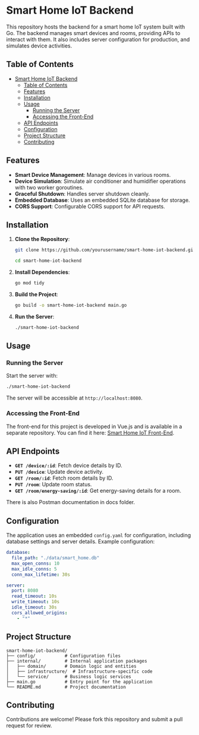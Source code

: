 # Smart Home IoT Backend

This repository hosts the backend for a smart home IoT system built with Go. The backend manages smart devices and rooms, providing APIs to interact with them. It also includes server configuration for production, and simulates device activities.

## Table of Contents

- [Smart Home IoT Backend](#smart-home-iot-backend)
  - [Table of Contents](#table-of-contents)
  - [Features](#features)
  - [Installation](#installation)
  - [Usage](#usage)
    - [Running the Server](#running-the-server)
    - [Accessing the Front-End](#accessing-the-front-end)
  - [API Endpoints](#api-endpoints)
  - [Configuration](#configuration)
  - [Project Structure](#project-structure)
  - [Contributing](#contributing)

## Features

- **Smart Device Management**: Manage devices in various rooms.
- **Device Simulation**: Simulate air conditioner and humidifier operations with two worker goroutines.
- **Graceful Shutdown**: Handles server shutdown cleanly.
- **Embedded Database**: Uses an embedded SQLite database for storage.
- **CORS Support**: Configurable CORS support for API requests.

## Installation

1. **Clone the Repository**:

   ```bash
   git clone https://github.com/yourusername/smart-home-iot-backend.git

   cd smart-home-iot-backend
   ```

2. **Install Dependencies**:

   ```bash
   go mod tidy
   ```

3. **Build the Project**:

   ```bash
   go build -o smart-home-iot-backend main.go
   ```

4. **Run the Server**:
   ```bash
   ./smart-home-iot-backend
   ```

## Usage

### Running the Server

Start the server with:

```bash
./smart-home-iot-backend
```

The server will be accessible at `http://localhost:8080`.

### Accessing the Front-End

The front-end for this project is developed in Vue.js and is available in a separate repository. You can find it here: [Smart Home IoT Front-End](https://github.com/ElyarSadig/smart-home-iot).

## API Endpoints

- **`GET /device/:id`**: Fetch device details by ID.
- **`PUT /device`**: Update device activity.
- **`GET /room/:id`**: Fetch room details by ID.
- **`PUT /room`**: Update room status.
- **`GET /room/energy-saving/:id`**: Get energy-saving details for a room.

There is also Postman documentation in docs folder.

## Configuration

The application uses an embedded `config.yaml` for configuration, including database settings and server details. Example configuration:

```yaml
database:
  file_path: "./data/smart_home.db"
  max_open_conns: 10
  max_idle_conns: 5
  conn_max_lifetime: 30s

server:
  port: 8080
  read_timeout: 10s
  write_timeout: 10s
  idle_timeout: 30s
  cors_allowed_origins:
    - "*"
```

## Project Structure

```
smart-home-iot-backend/
├── config/           # Configuration files
├── internal/         # Internal application packages
│   ├── domain/       # Domain logic and entities
│   ├── infrastructure/  # Infrastructure-specific code
│   └── service/      # Business logic services
├── main.go           # Entry point for the application
└── README.md         # Project documentation
```

## Contributing

Contributions are welcome! Please fork this repository and submit a pull request for review.

